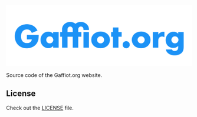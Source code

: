 ![Gaffiot.org](gaffiot.png)

Source code of the Gaffiot.org website.

License
------------

 Check out the [LICENSE](LICENSE) file.